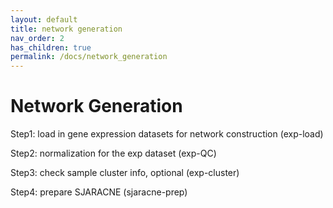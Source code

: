```yaml
---
layout: default
title: network generation
nav_order: 2
has_children: true
permalink: /docs/network_generation
---
```


# Network Generation

Step1: load in gene expression datasets for network construction (exp-load)

Step2: normalization for the exp dataset (exp-QC)

Step3: check sample cluster info, optional (exp-cluster)

Step4: prepare SJARACNE (sjaracne-prep)
